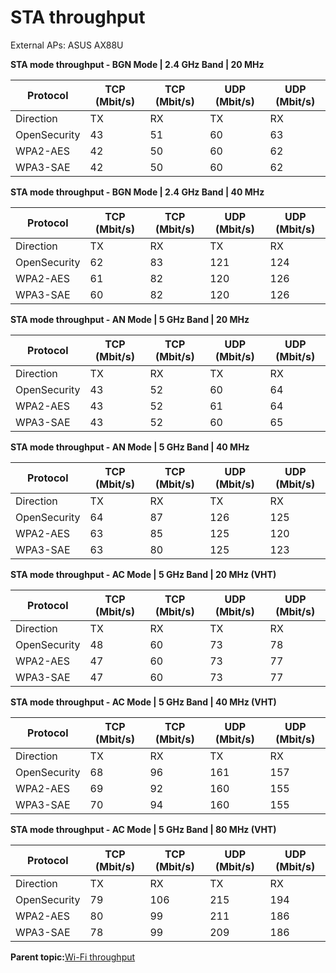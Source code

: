 # STA throughput

External APs: ASUS AX88U

**STA mode throughput - BGN Mode | 2.4 GHz Band | 20 MHz**

|Protocol|TCP \(Mbit/s\)|TCP \(Mbit/s\) |UDP \(Mbit/s\)|UDP \(Mbit/s\)|
|--------|--------------|---------------|--------------|--------------|
|Direction|TX|RX|TX|RX|
|OpenSecurity|43|51|60|63|
|WPA2-AES|42|50|60|62|
|WPA3-SAE|42|50|60|62|


**STA mode throughput - BGN Mode | 2.4 GHz Band | 40 MHz**

|Protocol|TCP \(Mbit/s\)|TCP \(Mbit/s\) |UDP \(Mbit/s\)|UDP \(Mbit/s\)|
|--------|--------------|---------------|--------------|--------------|
|Direction|TX|RX|TX|RX|
|OpenSecurity|62|83|121|124|
|WPA2-AES|61|82|120|126|
|WPA3-SAE|60|82|120|126|

**STA mode throughput - AN Mode | 5 GHz Band | 20 MHz**

|Protocol|TCP \(Mbit/s\)|TCP \(Mbit/s\) |UDP \(Mbit/s\)|UDP \(Mbit/s\)|
|--------|--------------|---------------|--------------|--------------|
|Direction|TX|RX|TX|RX|
|OpenSecurity|43|52|60|64|
|WPA2-AES|43|52|61|64|
|WPA3-SAE|43|52|60|65|

**STA mode throughput - AN Mode | 5 GHz Band | 40 MHz**

|Protocol|TCP \(Mbit/s\)|TCP \(Mbit/s\) |UDP \(Mbit/s\)|UDP \(Mbit/s\)|
|--------|--------------|---------------|--------------|--------------|
|Direction|TX|RX|TX|RX|
|OpenSecurity|64|87|126|125|
|WPA2-AES|63|85|125|120|
|WPA3-SAE|63|80|125|123|

**STA mode throughput - AC Mode | 5 GHz Band | 20 MHz (VHT)**

|Protocol|TCP \(Mbit/s\)|TCP \(Mbit/s\) |UDP \(Mbit/s\)|UDP \(Mbit/s\)|
|--------|--------------|---------------|--------------|--------------|
|Direction|TX|RX|TX|RX|
|OpenSecurity|48|60|73|78|
|WPA2-AES|47|60|73|77|
|WPA3-SAE|47|60|73|77|

**STA mode throughput - AC Mode | 5 GHz Band | 40 MHz (VHT)**

|Protocol|TCP \(Mbit/s\)|TCP \(Mbit/s\) |UDP \(Mbit/s\)|UDP \(Mbit/s\)|
|--------|--------------|---------------|--------------|--------------|
|Direction|TX|RX|TX|RX|
|OpenSecurity|68|96|161|157|
|WPA2-AES|69|92|160|155|
|WPA3-SAE|70|94|160|155|

**STA mode throughput - AC Mode | 5 GHz Band | 80 MHz (VHT)**

|Protocol|TCP \(Mbit/s\)|TCP \(Mbit/s\) |UDP \(Mbit/s\)|UDP \(Mbit/s\)|
|--------|--------------|---------------|--------------|--------------|
|Direction|TX|RX|TX|RX|
|OpenSecurity|79|106|215|194|
|WPA2-AES|80|99|211|186|
|WPA3-SAE|78|99|209|186|

**Parent topic:**[Wi-Fi throughput](../topics/wi-fi_throughput.md)

